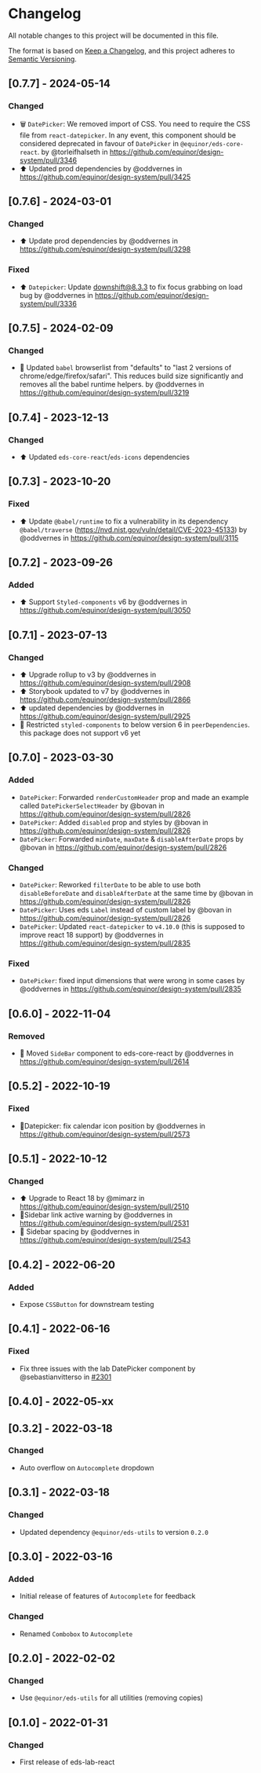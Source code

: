 # Changelog

All notable changes to this project will be documented in this file.

The format is based on [Keep a Changelog](https://keepachangelog.com/en/1.0.0/),
and this project adheres to [Semantic Versioning](https://semver.org/spec/v2.0.0.html).

## [0.7.7] - 2024-05-14

### Changed

- 🗑️ `DatePicker`: We removed import of CSS. You need to require the CSS file from `react-datepicker`. In any event, this component should be considered deprecated in favour of `DatePicker` in `@equinor/eds-core-react`. by @torleifhalseth in https://github.com/equinor/design-system/pull/3346
- ⬆️ Updated prod dependencies by @oddvernes in https://github.com/equinor/design-system/pull/3425

## [0.7.6] - 2024-03-01

### Changed

- ⬆️ Update prod dependencies by @oddvernes in https://github.com/equinor/design-system/pull/3298

### Fixed

- ⬆️ `Datepicker`: Update downshift@8.3.3 to fix focus grabbing on load bug by @oddvernes in https://github.com/equinor/design-system/pull/3336

## [0.7.5] - 2024-02-09

### Changed

- 🔧 Updated `babel` browserlist from "defaults" to "last 2 versions of chrome/edge/firefox/safari". This reduces build size significantly and removes all the babel runtime helpers. by @oddvernes in https://github.com/equinor/design-system/pull/3219

## [0.7.4] - 2023-12-13

### Changed

- ⬆️ Updated `eds-core-react`/`eds-icons` dependencies

## [0.7.3] - 2023-10-20

### Fixed

- ⬆️ Update `@babel/runtime` to fix a vulnerability in its dependency `@babel/traverse` (https://nvd.nist.gov/vuln/detail/CVE-2023-45133) by @oddvernes in https://github.com/equinor/design-system/pull/3115

## [0.7.2] - 2023-09-26

### Added

- ⬆️ Support `Styled-components` v6 by @oddvernes in https://github.com/equinor/design-system/pull/3050

## [0.7.1] - 2023-07-13

### Changed

- ⬆️ Upgrade rollup to v3 by @oddvernes in https://github.com/equinor/design-system/pull/2908
- ⬆️ Storybook updated to v7 by @oddvernes in https://github.com/equinor/design-system/pull/2866
- ⬆️ updated dependencies by @oddvernes in https://github.com/equinor/design-system/pull/2925
- 📌 Restricted `styled-components` to below version 6 in `peerDependencies`. this package does not support v6 yet

## [0.7.0] - 2023-03-30

### Added

- `DatePicker`: Forwarded `renderCustomHeader` prop and made an example called `DatePickerSelectHeader` by @bovan in https://github.com/equinor/design-system/pull/2826
- `DatePicker`: Added `disabled` prop and styles by @bovan in https://github.com/equinor/design-system/pull/2826
- `DatePicker`: Forwarded `minDate`, `maxDate` & `disableAfterDate` props by @bovan in https://github.com/equinor/design-system/pull/2826

### Changed

- `DatePicker`: Reworked `filterDate` to be able to use both `disableBeforeDate` and `disableAfterDate` at the same time by @bovan in https://github.com/equinor/design-system/pull/2826
- `DatePicker`: Uses eds `Label` instead of custom label by @bovan in https://github.com/equinor/design-system/pull/2826
- `DatePicker`: Updated `react-datepicker` to `v4.10.0` (this is supposed to improve react 18 support) by @oddvernes in https://github.com/equinor/design-system/pull/2835

### Fixed

- `DatePicker`: fixed input dimensions that were wrong in some cases by @oddvernes in https://github.com/equinor/design-system/pull/2835

## [0.6.0] - 2022-11-04

### Removed

- 🚚 Moved `SideBar` component to eds-core-react by @oddvernes in https://github.com/equinor/design-system/pull/2614

## [0.5.2] - 2022-10-19

### Fixed

- 🐛Datepicker: fix calendar icon position by @oddvernes in https://github.com/equinor/design-system/pull/2573

## [0.5.1] - 2022-10-12

### Changed

- ⬆️ Upgrade to React 18 by @mimarz in https://github.com/equinor/design-system/pull/2510
- 🐛Sidebar link active warning by @oddvernes in https://github.com/equinor/design-system/pull/2531
- 💄 Sidebar spacing by @oddvernes in https://github.com/equinor/design-system/pull/2543

## [0.4.2] - 2022-06-20

### Added

- Expose `CSSButton` for downstream testing

## [0.4.1] - 2022-06-16

### Fixed

- Fix three issues with the lab DatePicker component by @sebastianvitterso in [#2301](https://github.com/equinor/design-system/pull/2301)

## [0.4.0] - 2022-05-xx

## [0.3.2] - 2022-03-18

### Changed

- Auto overflow on `Autocomplete` dropdown

## [0.3.1] - 2022-03-18

### Changed

- Updated dependency `@equinor/eds-utils` to version `0.2.0`

## [0.3.0] - 2022-03-16

### Added

- Initial release of features of `Autocomplete` for feedback

### Changed

- Renamed `Combobox` to `Autocomplete`

## [0.2.0] - 2022-02-02

### Changed

- Use `@equinor/eds-utils` for all utilities (removing copies)

## [0.1.0] - 2022-01-31

### Changed

- First release of eds-lab-react
